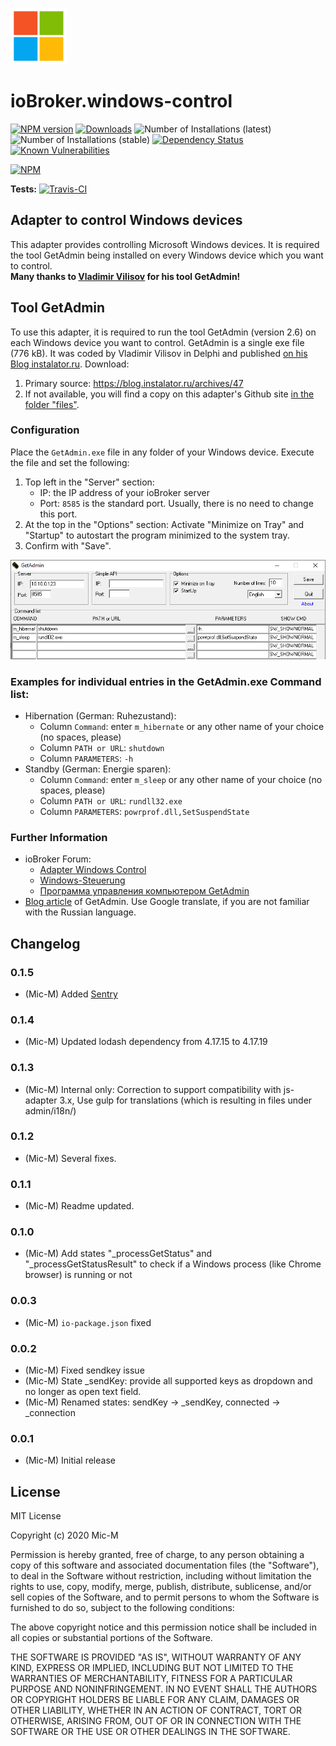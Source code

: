 ![Logo](admin/windows-control_90.png)
# ioBroker.windows-control

[![NPM version](http://img.shields.io/npm/v/iobroker.windows-control.svg)](https://www.npmjs.com/package/iobroker.windows-control)
[![Downloads](https://img.shields.io/npm/dm/iobroker.windows-control.svg)](https://www.npmjs.com/package/iobroker.windows-control)
![Number of Installations (latest)](http://iobroker.live/badges/windows-control-installed.svg)
![Number of Installations (stable)](http://iobroker.live/badges/windows-control-stable.svg)
[![Dependency Status](https://img.shields.io/david/Mic-M/iobroker.windows-control.svg)](https://david-dm.org/Mic-M/iobroker.windows-control)
[![Known Vulnerabilities](https://snyk.io/test/github/Mic-M/ioBroker.windows-control/badge.svg)](https://snyk.io/test/github/Mic-M/ioBroker.windows-control)

[![NPM](https://nodei.co/npm/iobroker.windows-control.png?downloads=true)](https://nodei.co/npm/iobroker.windows-control/)

**Tests:** [![Travis-CI](http://img.shields.io/travis/Mic-M/ioBroker.windows-control/master.svg)](https://travis-ci.org/Mic-M/ioBroker.windows-control)

## Adapter to control Windows devices

This adapter provides controlling Microsoft Windows devices. It is required the tool GetAdmin being installed on every Windows device which you want to control.
<br>
<strong>Many thanks to [Vladimir Vilisov](https://blog.instalator.ru) for his tool GetAdmin!</strong> 

## Tool GetAdmin

To use this adapter, it is required to run the tool GetAdmin (version 2.6) on each Windows device you want to control.
GetAdmin is a single exe file (776 kB). It was coded by Vladimir Vilisov in Delphi and published [on his Blog instalator.ru](https://blog.instalator.ru/archives/47).
Download:
 1. Primary source: https://blog.instalator.ru/archives/47
 2. If not available, you will find a copy on this adapter's Github site [in the folder "files"](https://github.com/Mic-M/ioBroker.windows-control/tree/master/files).


### Configuration

Place the `GetAdmin.exe` file in any folder of your Windows device. Execute the file and set the following:
1. Top left in the "Server" section:
    * IP: the IP address of your ioBroker server
    * Port: `8585` is the standard port. Usually, there is no need to change this port.
2. At the top in the "Options" section: Activate "Minimize on Tray" and "Startup" to autostart the program minimized to the system tray.
3. Confirm with "Save".

![GetAdmin Settings](img/getadmin-settings.png)

### Examples for individual entries in the GetAdmin.exe Command list:
* Hibernation (German: Ruhezustand): 
    * Column `Command`: enter `m_hibernate` or any other name of your choice (no spaces, please)
    * Column `PATH or URL`: `shutdown`
    * Column `PARAMETERS`: `-h`
* Standby (German: Energie sparen):
    * Column `Command`: enter `m_sleep` or any other name of your choice (no spaces, please)
    * Column `PATH or URL`: `rundll32.exe`
    * Column `PARAMETERS`: `powrprof.dll,SetSuspendState`

### Further Information
* ioBroker Forum:
    * [Adapter Windows Control](https://forum.iobroker.net/topic/31485/)
    * [Windows-Steuerung](https://forum.iobroker.net/topic/1570/windows-steuerung)
    * [Программа управления компьютером GetAdmin](https://forum.iobroker.net/topic/1505/)
* [Blog article](https://blog.instalator.ru/archives/47) of GetAdmin. Use Google translate, if you are not familiar with the Russian language.


## Changelog

### 0.1.5
* (Mic-M) Added [Sentry](https://github.com/ioBroker/plugin-sentry)

### 0.1.4
* (Mic-M) Updated lodash dependency from 4.17.15 to 4.17.19

### 0.1.3
* (Mic-M) Internal only: Correction to support compatibility with js-adapter 3.x, Use gulp for translations (which is resulting in files under admin/i18n/)

### 0.1.2
* (Mic-M) Several fixes.

### 0.1.1
* (Mic-M) Readme updated.

### 0.1.0
* (Mic-M) Add states "_processGetStatus" and "_processGetStatusResult" to check if a Windows process (like Chrome browser) is running or not

### 0.0.3
* (Mic-M) `io-package.json` fixed

### 0.0.2
* (Mic-M) Fixed sendkey issue
* (Mic-M) State _sendKey: provide all supported keys as dropdown and no longer as open text field.
* (Mic-M) Renamed states: sendKey -> _sendKey, connected -> _connection

### 0.0.1
* (Mic-M) Initial release

## License
MIT License

Copyright (c) 2020 Mic-M

Permission is hereby granted, free of charge, to any person obtaining a copy
of this software and associated documentation files (the "Software"), to deal
in the Software without restriction, including without limitation the rights
to use, copy, modify, merge, publish, distribute, sublicense, and/or sell
copies of the Software, and to permit persons to whom the Software is
furnished to do so, subject to the following conditions:

The above copyright notice and this permission notice shall be included in all
copies or substantial portions of the Software.

THE SOFTWARE IS PROVIDED "AS IS", WITHOUT WARRANTY OF ANY KIND, EXPRESS OR
IMPLIED, INCLUDING BUT NOT LIMITED TO THE WARRANTIES OF MERCHANTABILITY,
FITNESS FOR A PARTICULAR PURPOSE AND NONINFRINGEMENT. IN NO EVENT SHALL THE
AUTHORS OR COPYRIGHT HOLDERS BE LIABLE FOR ANY CLAIM, DAMAGES OR OTHER
LIABILITY, WHETHER IN AN ACTION OF CONTRACT, TORT OR OTHERWISE, ARISING FROM,
OUT OF OR IN CONNECTION WITH THE SOFTWARE OR THE USE OR OTHER DEALINGS IN THE
SOFTWARE.